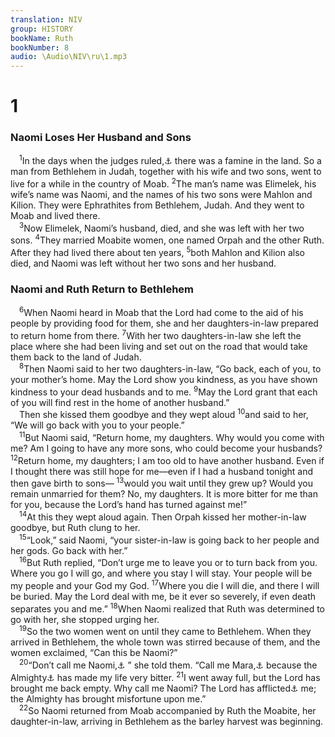 ```yaml
---
translation: NIV
group: HISTORY
bookName: Ruth 
bookNumber: 8
audio: \Audio\NIV\ru\1.mp3
---
```


<div class="title"><h1>1</h1><h3>Naomi Loses Her Husband and Sons </h3></div>
<span class="verse ru_1_1"> <sup>1</sup>In the days when the judges ruled,<a data-toggle="tooltip" data-placement="bottom" title="Traditionally judged">⚓</a> there was a famine in the land. So a man from Bethlehem in Judah, together with his wife and two sons, went to live for a while in the country of Moab. </span>
<span class="verse ru_1_2"><sup>2</sup>The man’s name was Elimelek, his wife’s name was Naomi, and the names of his two sons were Mahlon and Kilion. They were Ephrathites from Bethlehem, Judah. And they went to Moab and lived there. <br/></span>
<span class="verse ru_1_3"> <sup>3</sup>Now Elimelek, Naomi’s husband, died, and she was left with her two sons. </span>
<span class="verse ru_1_4"><sup>4</sup>They married Moabite women, one named Orpah and the other Ruth. After they had lived there about ten years, </span>
<span class="verse ru_1_5"><sup>5</sup>both Mahlon and Kilion also died, and Naomi was left without her two sons and her husband. <br/></span>
<div class="title"><h3>Naomi and Ruth Return to Bethlehem </h3></div>
<span class="verse ru_1_6"> <sup>6</sup>When Naomi heard in Moab that the Lord had come to the aid of his people by providing food for them, she and her daughters-in-law prepared to return home from there. </span>
<span class="verse ru_1_7"><sup>7</sup>With her two daughters-in-law she left the place where she had been living and set out on the road that would take them back to the land of Judah. <br/></span>
<span class="verse ru_1_8"> <sup>8</sup>Then Naomi said to her two daughters-in-law, “Go back, each of you, to your mother’s home. May the Lord show you kindness, as you have shown kindness to your dead husbands and to me. </span>
<span class="verse ru_1_9"><sup>9</sup>May the Lord grant that each of you will find rest in the home of another husband.” <br/> Then she kissed them goodbye and they wept aloud </span>
<span class="verse ru_1_10"><sup>10</sup>and said to her, “We will go back with you to your people.” <br/></span>
<span class="verse ru_1_11"> <sup>11</sup>But Naomi said, “Return home, my daughters. Why would you come with me? Am I going to have any more sons, who could become your husbands? </span>
<span class="verse ru_1_12"><sup>12</sup>Return home, my daughters; I am too old to have another husband. Even if I thought there was still hope for me—even if I had a husband tonight and then gave birth to sons— </span>
<span class="verse ru_1_13"><sup>13</sup>would you wait until they grew up? Would you remain unmarried for them? No, my daughters. It is more bitter for me than for you, because the Lord’s hand has turned against me!” <br/></span>
<span class="verse ru_1_14"> <sup>14</sup>At this they wept aloud again. Then Orpah kissed her mother-in-law goodbye, but Ruth clung to her. <br/></span>
<span class="verse ru_1_15"> <sup>15</sup>“Look,” said Naomi, “your sister-in-law is going back to her people and her gods. Go back with her.” <br/></span>
<span class="verse ru_1_16"> <sup>16</sup>But Ruth replied, “Don’t urge me to leave you or to turn back from you. Where you go I will go, and where you stay I will stay. Your people will be my people and your God my God. </span>
<span class="verse ru_1_17"><sup>17</sup>Where you die I will die, and there I will be buried. May the Lord deal with me, be it ever so severely, if even death separates you and me.” </span>
<span class="verse ru_1_18"><sup>18</sup>When Naomi realized that Ruth was determined to go with her, she stopped urging her. <br/></span>
<span class="verse ru_1_19"> <sup>19</sup>So the two women went on until they came to Bethlehem. When they arrived in Bethlehem, the whole town was stirred because of them, and the women exclaimed, “Can this be Naomi?” <br/></span>
<span class="verse ru_1_20"> <sup>20</sup>“Don’t call me Naomi,<a data-toggle="tooltip" data-placement="bottom" title="means pleasant.">⚓</a> ” she told them. “Call me Mara,<a data-toggle="tooltip" data-placement="bottom" title="means bitter.">⚓</a> because the Almighty<a data-toggle="tooltip" data-placement="bottom" title="Hebrew Shaddai ; also in verse 21">⚓</a> has made my life very bitter. </span>
<span class="verse ru_1_21"><sup>21</sup>I went away full, but the Lord has brought me back empty. Why call me Naomi? The Lord has afflicted<a data-toggle="tooltip" data-placement="bottom" title="Or has testified against">⚓</a> me; the Almighty has brought misfortune upon me.” <br/></span>
<span class="verse ru_1_22"> <sup>22</sup>So Naomi returned from Moab accompanied by Ruth the Moabite, her daughter-in-law, arriving in Bethlehem as the barley harvest was beginning. <br/></span>
